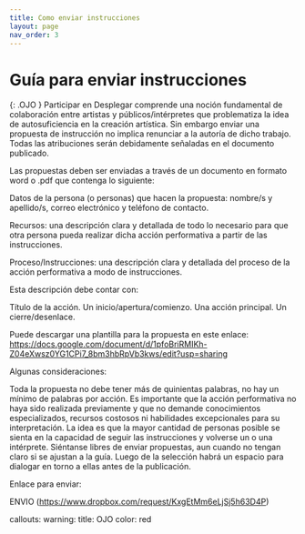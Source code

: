 ```yaml
---
title: Como enviar instrucciones
layout: page
nav_order: 3
---
```


# Guía para enviar instrucciones

{: .OJO }
Participar en Desplegar comprende una noción fundamental de colaboración entre artistas y públicos/intérpretes que problematiza la idea de autosuficiencia en la creación artística. Sin embargo enviar una propuesta de instrucción no implica renunciar a la autoría de dicho trabajo. Todas las atribuciones serán debidamente señaladas en el documento publicado.

Las propuestas deben ser enviadas a través de un documento en formato word o .pdf que contenga lo siguiente:

Datos de la persona (o personas) que hacen la propuesta: nombre/s y apellido/s, correo electrónico y teléfono de contacto.

Recursos: una descripción clara y detallada de todo lo necesario para que otra persona pueda realizar dicha acción performativa a partir de las instrucciones.

Proceso/Instrucciones: una descripción clara y detallada del proceso de la acción performativa a modo de instrucciones.

Esta descripción debe contar con:

Título de la acción.
Un inicio/apertura/comienzo.
Una acción principal.
Un cierre/desenlace.

Puede descargar una plantilla para la propuesta en este enlace: https://docs.google.com/document/d/1pfoBriRMIKh-Z04eXwsz0YG1CPi7_8bm3hbRpVb3kws/edit?usp=sharing

Algunas consideraciones:

Toda la propuesta no debe tener más de quinientas palabras, no hay un mínimo de palabras por acción.
Es importante que la acción performativa no haya sido realizada previamente y que no demande conocimientos especializados, recursos costosos ni habilidades excepcionales para su interpretación. La idea es que la mayor cantidad de personas posible se sienta en la capacidad de seguir las instrucciones y volverse un o una intérprete.
Siéntanse libres de enviar propuestas, aun cuando no tengan claro si se ajustan a la guía. Luego de la selección habrá un espacio para dialogar en torno a ellas antes de la publicación.


Enlace para enviar:

ENVIO
(https://www.dropbox.com/request/KxgEtMm6eLjSj5h63D4P)

callouts:
  warning:
    title: OJO
    color: red



